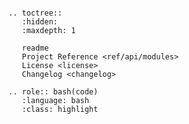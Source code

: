 ```{include} readme.md
```

```{eval-rst}
.. toctree::
   :hidden:
   :maxdepth: 1

   readme
   Project Reference <ref/api/modules>
   License <license>
   Changelog <changelog>
```

```{eval-rst}
.. role:: bash(code)
   :language: bash
   :class: highlight
```
